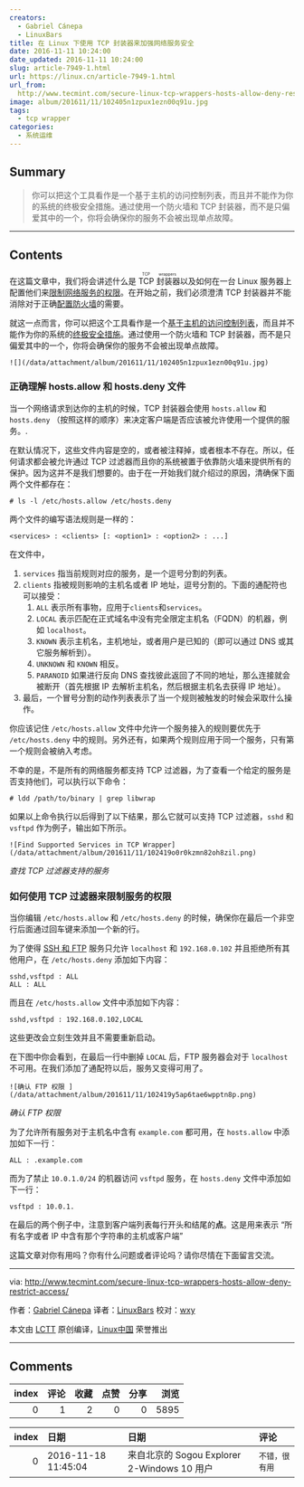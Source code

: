 ```yaml
---
creators:
  - Gabriel Cánepa
  - LinuxBars
title: 在 Linux 下使用 TCP 封装器来加强网络服务安全
date: 2016-11-11 10:24:00
date_updated: 2016-11-11 10:24:00
slug: article-7949-1.html
url: https://linux.cn/article-7949-1.html
url_from: 
  http://www.tecmint.com/secure-linux-tcp-wrappers-hosts-allow-deny-restrict-access/
image: album/201611/11/102405n1zpux1ezn00q91u.jpg
tags:
  - tcp wrapper
categories:
  - 系统运维
---
```


## Summary

> 你可以把这个工具看作是一个基于主机的访问控制列表，而且并不能作为你的系统的终极安全措施。通过使用一个防火墙和 TCP 封装器，而不是只偏爱其中的一个，你将会确保你的服务不会被出现单点故障。

***

<!-- more -->

## Contents

在这篇文章中，我们将会讲述什么是 <ruby> TCP 封装器 <rp>  （ </rp> <rt>  TCP wrappers </rt> <rp>  ） </rp></ruby>以及如何在一台 Linux 服务器上配置他们来[限制网络服务的权限](https://linux.cn/article-7719-1.html)。在开始之前，我们必须澄清 TCP 封装器并不能消除对于正确[配置防火墙](https://linux.cn/article-4425-1.html)的需要。

就这一点而言，你可以把这个工具看作是一个[基于主机的访问控制列表](https://linux.cn/article-3966-1.html)，而且并不能作为你的系统的[终极安全措施](http://www.tecmint.com/linux-server-hardening-security-tips/)。通过使用一个防火墙和 TCP 封装器，而不是只偏爱其中的一个，你将会确保你的服务不会被出现单点故障。

`![](/data/attachment/album/201611/11/102405n1zpux1ezn00q91u.jpg)`

### 正确理解 hosts.allow 和 hosts.deny 文件

当一个网络请求到达你的主机的时候，TCP 封装器会使用 `hosts.allow` 和 `hosts.deny` （按照这样的顺序）来决定客户端是否应该被允许使用一个提供的服务。.

在默认情况下，这些文件内容是空的，或者被注释掉，或者根本不存在。所以，任何请求都会被允许通过 TCP 过滤器而且你的系统被置于依靠防火墙来提供所有的保护。因为这并不是我们想要的。由于在一开始我们就介绍过的原因，清确保下面两个文件都存在：

```shell
# ls -l /etc/hosts.allow /etc/hosts.deny
```

两个文件的编写语法规则是一样的：

```shell
<services> : <clients> [: <option1> : <option2> : ...]
```

在文件中，

1. `services` 指当前规则对应的服务，是一个逗号分割的列表。
2. `clients` 指被规则影响的主机名或者 IP 地址，逗号分割的。下面的通配符也可以接受：
	1. `ALL` 表示所有事物，应用于`clients`和`services`。
	2. `LOCAL` 表示匹配在正式域名中没有完全限定主机名（FQDN）的机器，例如 `localhost`。
	3. `KNOWN` 表示主机名，主机地址，或者用户是已知的（即可以通过 DNS 或其它服务解析到）。
	4. `UNKNOWN` 和 `KNOWN` 相反。
	5. `PARANOID` 如果进行反向 DNS 查找彼此返回了不同的地址，那么连接就会被断开（首先根据 IP 去解析主机名，然后根据主机名去获得 IP 地址）。
3. 最后，一个冒号分割的动作列表表示了当一个规则被触发的时候会采取什么操作。

你应该记住 `/etc/hosts.allow` 文件中允许一个服务接入的规则要优先于 `/etc/hosts.deny` 中的规则。另外还有，如果两个规则应用于同一个服务，只有第一个规则会被纳入考虑。

不幸的是，不是所有的网络服务都支持 TCP 过滤器，为了查看一个给定的服务是否支持他们，可以执行以下命令：

```shell
# ldd /path/to/binary | grep libwrap
```

如果以上命令执行以后得到了以下结果，那么它就可以支持 TCP 过滤器，`sshd` 和 `vsftpd` 作为例子，输出如下所示。

`![Find Supported Services in TCP Wrapper](/data/attachment/album/201611/11/102419o0r0kzmn82oh8zil.png)`

*查找 TCP 过滤器支持的服务*

### 如何使用 TCP 过滤器来限制服务的权限

当你编辑 `/etc/hosts.allow` 和 `/etc/hosts.deny` 的时候，确保你在最后一个非空行后面通过回车键来添加一个新的行。

为了使得 [SSH 和 FTP](http://www.tecmint.com/block-ssh-and-ftp-access-to-specific-ip-and-network-range/) 服务只允许 `localhost` 和 `192.168.0.102` 并且拒绝所有其他用户，在 `/etc/hosts.deny` 添加如下内容：

```shell
sshd,vsftpd : ALL
ALL : ALL
```

而且在 `/etc/hosts.allow` 文件中添加如下内容：

```shell
sshd,vsftpd : 192.168.0.102,LOCAL
```

这些更改会立刻生效并且不需要重新启动。

在下图中你会看到，在最后一行中删掉 `LOCAL` 后，FTP 服务器会对于 `localhost` 不可用。在我们添加了通配符以后，服务又变得可用了。

`![确认 FTP 权限 ](/data/attachment/album/201611/11/102419y5ap6tae6wpptn8p.png)`

*确认 FTP 权限*

为了允许所有服务对于主机名中含有 `example.com` 都可用，在 `hosts.allow` 中添加如下一行：

```shell
ALL : .example.com
```

而为了禁止 `10.0.1.0/24` 的机器访问 `vsftpd` 服务，在 `hosts.deny` 文件中添加如下一行：

```shell
vsftpd : 10.0.1.
```

在最后的两个例子中，注意到客户端列表每行开头和结尾的**点**。这是用来表示 “所有名字或者 IP 中含有那个字符串的主机或客户端”

这篇文章对你有用吗？你有什么问题或者评论吗？请你尽情在下面留言交流。

---

via: <http://www.tecmint.com/secure-linux-tcp-wrappers-hosts-allow-deny-restrict-access/>

作者：[Gabriel Cánepa](http://www.tecmint.com/author/gacanepa/) 译者：[LinuxBars](https://linuxbar.org/) 校对：[wxy](https://github.com/wxy)

本文由 [LCTT](https://github.com/LCTT/TranslateProject) 原创编译，[Linux中国](https://linux.cn/) 荣誉推出

***

## Comments


|   index |   评论 |   收藏 |   点赞 |   分享 |   浏览 |
|--------:|-------:|-------:|-------:|-------:|-------:|
|       0 |      1 |      2 |      0 |      0 |   5895 |

|   index | 日期                | 日期                                        | 评论           |
|--------:|:--------------------|:--------------------------------------------|:---------------|
|       0 | 2016-11-18 11:45:04 | 来自北京的 Sogou Explorer 2-Windows 10 用户 | `不错，很有用` |

